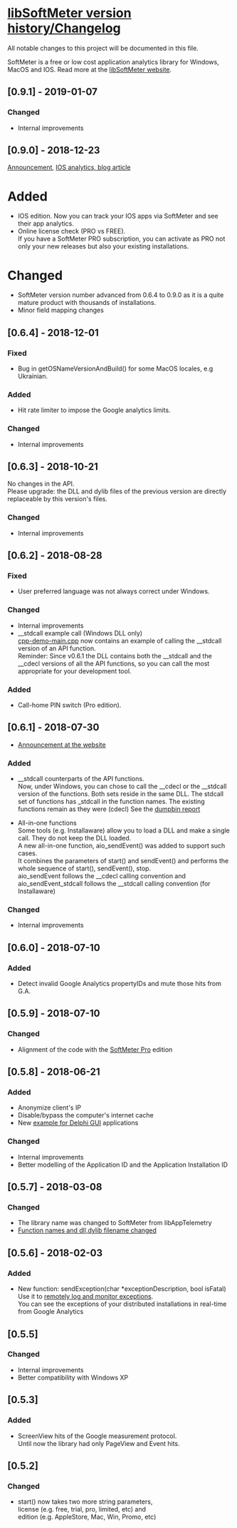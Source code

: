 # [libSoftMeter version history/Changelog](https://github.com/starmessage/libSoftMeter/blob/master/ChangeLog.md)
All notable changes to this project will be documented in this file.

SoftMeter is a free or low cost application analytics library for Windows, MacOS and IOS. Read more at the [libSoftMeter website](https://www.starmessagesoftware.com/softmeter).

## [0.9.1] - 2019-01-07

### Changed

- Internal improvements


## [0.9.0] - 2018-12-23

[Announcement](https://www.starmessagesoftware.com/news/softmeter-v0.9-track-your-IOS-apps-free), [IOS analytics, blog article](https://www.starmessagesoftware.com/blog/ios-app-analytics-how-to-monitor-ios-app-usage-free)

# Added

- IOS edition. Now you can track your IOS apps via SoftMeter and see their app analytics.
- Online license check (PRO vs FREE).  
  If you have a SoftMeter PRO subscription, you can activate as PRO not only your new releases but also your existing installations.  
 
# Changed

- SoftMeter version number advanced from 0.6.4 to 0.9.0 as it is a quite mature product with thousands of installations.
- Minor field mapping changes


## [0.6.4] - 2018-12-01

### Fixed

- Bug in getOSNameVersionAndBuild() for some MacOS locales, e.g Ukrainian.

### Added

- Hit rate limiter to impose the Google analytics limits.

### Changed

- Internal improvements


## [0.6.3] - 2018-10-21

No changes in the API.  
Please upgrade: the DLL and dylib files of the previous version are directly replaceable by this version's files.

### Changed

- Internal improvements

## [0.6.2] - 2018-08-28

### Fixed

- User preferred language was not always correct under Windows.

### Changed

- Internal improvements
- __stdcall example call (Windows DLL only)  
[cpp-demo-main.cpp](https://github.com/starmessage/libSoftMeter/blob/master/cpp-console-demo/cpp-demo-main.cpp) now contains an example of calling the __stdcall version of an API function.  
Reminder: Since v0.6.1 the DLL contains both the __stdcall and the __cdecl versions of all the API functions, so you can call the most appropriate for your development tool.

### Added

-	Call-home PIN switch (Pro edition). 

## [0.6.1] - 2018-07-30

- [Announcement at the website](https://www.starmessagesoftware.com/news/softmeter-v061-released-see-application-statistcs-google-analytics)

### Added
-	__stdcall counterparts of the API functions.  
	Now, under Windows, you can chose to call the __cdecl or the __stdcall version of the functions.
	Both sets reside in the same DLL.
	The stdcall set of functions has _stdcall in the function names.
	The existing functions remain as they were (cdecl)
	See the [dumpbin report](https://github.com/starmessage/libSoftMeter/blob/master/bin/dumpbin-of-softmeter-dll.txt)
	
- All-in-one functions  
	Some tools (e.g. Installaware) allow you to load a DLL and make a single call. They do not keep the DLL loaded.  
	A new all-in-one function, aio_sendEvent() was added to support such cases.  
	It combines the parameters of start() and sendEvent() and performs the whole sequence of start(), sendEvent(), stop.  
	aio_sendEvent follows the __cdecl calling convention and 
	aio_sendEvent_stdcall follows the __stdcall calling convention (for Installaware)
	
### Changed
- Internal improvements

## [0.6.0] - 2018-07-10
### Added
- Detect invalid Google Analytics propertyIDs and mute those hits from G.A.

## [0.5.9] - 2018-07-10
### Changed
- Alignment of the code with the [SoftMeter Pro](https://www.starmessagesoftware.com/softmeter-pro) edition

## [0.5.8] - 2018-06-21
### Added
- Anonymize client's IP
- Disable/bypass the computer's internet cache
- New [example for Delphi GUI](https://github.com/starmessage/libSoftMeter/tree/master/delphi-gui-demo) applications

### Changed
- Internal improvements
- Better modelling of the Application ID and the Application Installation ID

## [0.5.7] - 2018-03-08
### Changed
- The library name was changed to SoftMeter from libAppTelemetry 
- [Function names and dll,dylib filename changed](https://www.starmessagesoftware.com/news/libapptelemetry-v0.5.6-is-softmeter)

## [0.5.6] - 2018-02-03
### Added
- New function: sendException(char *exceptionDescription, bool isFatal)  
  Use it to [remotely log and monitor exceptions](https://www.starmessagesoftware.com/blog/how-to-track-software-exceptions-via-google-analytics).  
  You can see the exceptions of your distributed installations in real-time from Google Analytics

## [0.5.5] 
### Changed
- Internal improvements
- Better compatibility with Windows XP

## [0.5.3] 
### Added
- ScreenView hits of the Google measurement protocol.  
Until now the library had only PageView and Event hits.

## [0.5.2] 
### Changed
- start() now takes two more string parameters,  
license (e.g. free, trial, pro, limited, etc) and  
edition (e.g. AppleStore, Mac, Win, Promo, etc)  

